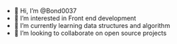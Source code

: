 - 👋 Hi, I’m @Bond0037
- 👀 I’m interested in Front end development
- 🌱 I’m currently learning data structures and algorithm
- 💞️ I’m looking to collaborate on open source projects

<!---
Bond0037/Bond0037 is a ✨ special ✨ repository because its `README.md` (this file) appears on your GitHub profile.
You can click the Preview link to take a look at your changes.
--->
